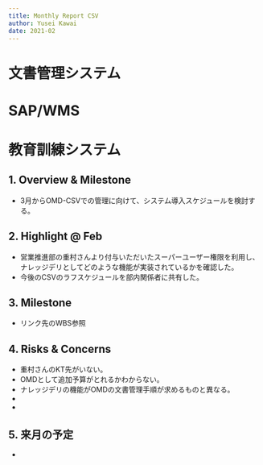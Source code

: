 ```yaml
---
title: Monthly Report CSV
author: Yusei Kawai
date: 2021-02
---
```


# 文書管理システム


# SAP/WMS


# 教育訓練システム
## 1. Overview & Milestone
* 3月からOMD-CSVでの管理に向けて、システム導入スケジュールを検討する。

## 2. Highlight @ Feb
* 営業推進部の重村さんより付与いただいたスーパーユーザー権限を利用し、ナレッジデリとしてどのような機能が実装されているかを確認した。
* 今後のCSVのラフスケジュールを部内関係者に共有した。

## 3. Milestone
* リンク先のWBS参照

## 4. Risks & Concerns
* 重村さんのKT先がいない。
* OMDとして追加予算がとれるかわからない。
* ナレッジデリの機能がOMDの文書管理手順が求めるものと異なる。
* 
* 

## 5. 来月の予定
* 

